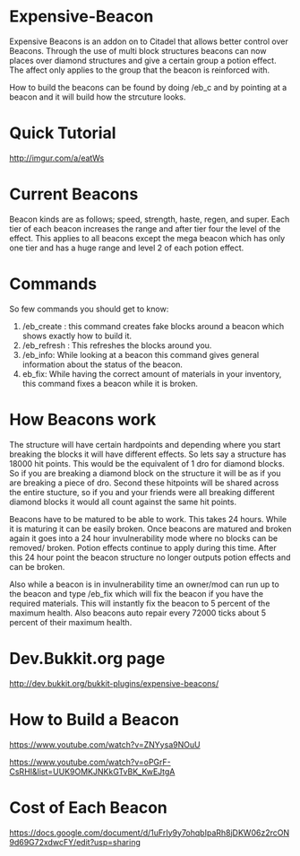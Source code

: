 Expensive-Beacon
================
Expensive Beacons is an addon on to Citadel that allows better control over Beacons.
Through the use of multi block structures beacons can now places over diamond structures and give a certain group a potion effect.
The affect only applies to the group that the beacon is reinforced with.

How to build the beacons can be found by doing /eb_c <type> <tier> and by pointing at a beacon and it will build how the strcuture looks.

Quick Tutorial
========
http://imgur.com/a/eatWs

Current Beacons
====
Beacon kinds are as follows; speed, strength, haste, regen, and super.  Each tier of each beacon increases the range and after tier four the level of the effect.  This applies to all beacons except the mega beacon which has only one tier and has a huge range and level 2 of each potion effect.

Commands
===========
So few commands you should get to know:

1. /eb_create <type> <tier>: this command creates fake blocks around a beacon which shows exactly how to build it.
2. /eb_refresh <type> <tier>: This refreshes the blocks around you.
3. /eb_info: While looking at a beacon this command gives general information about the status of the beacon.
4. eb_fix: While having the correct amount of materials in your inventory, this command fixes a beacon while it is broken.

How Beacons work
=========
The structure will have certain hardpoints and depending where you start breaking the blocks it will have different effects. So lets say a structure has 18000 hit points. This would be the equivalent of 1 dro for diamond blocks. So if you are breaking a diamond block on the structure it will be as if you are breaking a piece of dro. Second these hitpoints will be shared across the entire stucture, so if you and your friends were all breaking different diamond blocks it would all count against the same hit points.

Beacons have to be matured to be able to work.  This takes 24 hours.  While it is maturing it can be easily broken.  Once beacons are matured and broken again it goes into a 24 hour invulnerability mode where no blocks can be removed/ broken.  Potion effects continue to apply during this time.  After this 24 hour point the beacon structure no longer outputs potion effects and can be broken.

Also while a beacon is in invulnerability time an owner/mod can run up to the beacon and type /eb_fix which will fix the beacon if you have the required materials.  This will instantly fix the beacon to 5 percent of the maximum health.  Also beacons auto repair every 72000 ticks about 5 percent of their maximum health.

Dev.Bukkit.org page
========
http://dev.bukkit.org/bukkit-plugins/expensive-beacons/

How to Build a Beacon
=====
https://www.youtube.com/watch?v=ZNYysa9NOuU

https://www.youtube.com/watch?v=oPGrF-CsRHI&list=UUK9OMKJNKkGTvBK_KwEJtgA

Cost of Each Beacon
============
https://docs.google.com/document/d/1uFrIy9y7ohqbIpaRh8jDKW06z2rcON9d69G72xdwcFY/edit?usp=sharing
